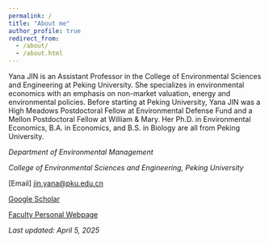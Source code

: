 ```yaml
---
permalink: /
title: "About me"
author_profile: true
redirect_from: 
  - /about/
  - /about.html
---
```


Yana JIN is an Assistant Professor in the College of Environmental Sciences and Engineering at Peking University. She specializes in environmental economics with an emphasis on non-market valuation, energy and environmental policies. Before starting at Peking University, Yana JIN was a High Meadows Postdoctoral Fellow at Environmental Defense Fund and a Mellon Postdoctoral Fellow at William & Mary. Her Ph.D. in Environmental Economics, B.A. in Economics, and B.S. in Biology are all from Peking University.

*Department of Environmental Management*  

*College of Environmental Sciences and Engineering, Peking University* 

[Email] jin.yana@pku.edu.cn 

[Google Scholar](bit.ly/32Oh18g)

[Faculty Personal Webpage](http://scholar.pku.edu.cn/yjin/home)

*Last updated: April 5, 2025*
